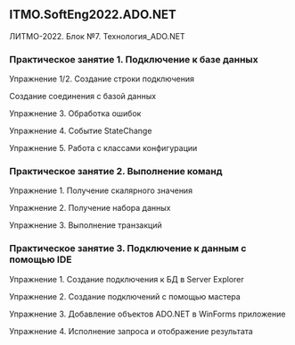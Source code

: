 ## ITMO.SoftEng2022.ADO.NET
ЛИТМО-2022. Блок №7. Технология_ADO.NET

### Практическое занятие 1. Подключение к базе данных

Упражнение 1/2. Создание строки подключения

Создание соединения с базой данных

Упражнение 3. Обработка ошибок

Упражнение 4. Событие StateChange

Упражнение 5. Работа с классами конфигурации

### Практическое занятие 2. Выполнение команд

Упражнение 1. Получение скалярного значения

Упражнение 2. Получение набора данных

Упражнение 3. Выполнение транзакций

### Практическое занятие 3.  Подключение к данным с помощью IDE

Упражнение 1. Создание подключения к БД в Server Explorer

Упражнение 2. Создание подключений с помощью мастера

Упражнение 3. Добавление объектов ADO.NET в WinForms приложение

Упражнение 4. Исполнение запроса и отображение результата
